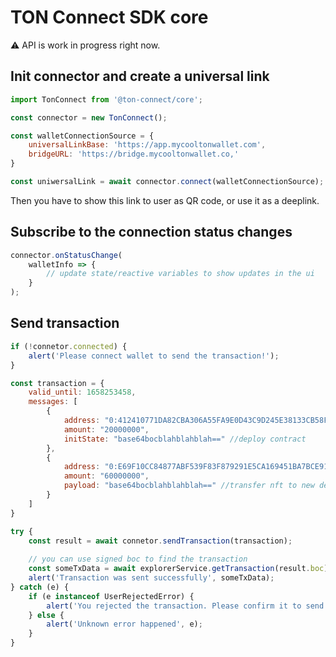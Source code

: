 # TON Connect SDK core

⚠️ API is work in progress right now.

## Init connector and create a universal link

```js
import TonConnect from '@ton-connect/core';

const connector = new TonConnect();

const walletConnectionSource = {
    universalLinkBase: 'https://app.mycooltonwallet.com',
    bridgeURL: 'https://bridge.mycooltonwallet.co,'
}

const uniwersalLink = await connector.connect(walletConnectionSource);
```

Then you have to show this link to user as QR code, or use it as a deeplink.


## Subscribe to the connection status changes
```js
connector.onStatusChange(
    walletInfo => {
        // update state/reactive variables to show updates in the ui
    } 
);
```

## Send transaction
```js
if (!connetor.connected) {
    alert('Please connect wallet to send the transaction!');
}

const transaction = {
    valid_until: 1658253458,
    messages: [
        {
            address: "0:412410771DA82CBA306A55FA9E0D43C9D245E38133CB58F1457DFB8D5CD8892F",
            amount: "20000000",
            initState: "base64bocblahblahblah==" //deploy contract
        },
        {
            address: "0:E69F10CC84877ABF539F83F879291E5CA169451BA7BCE91A37A5CED3AB8080D3",
            amount: "60000000",
            payload: "base64bocblahblahblah==" //transfer nft to new deployed account 0:412410771DA82CBA306A55FA9E0D43C9D245E38133CB58F1457DFB8D5CD8892F
        }
    ]
}

try {
    const result = await connetor.sendTransaction(transaction);
    
    // you can use signed boc to find the transaction 
    const someTxData = await explorerService.getTransaction(result.boc);
    alert('Transaction was sent successfully', someTxData);
} catch (e) {
    if (e instanceof UserRejectedError) {
        alert('You rejected the transaction. Please confirm it to send to the blockchain');
    } else {
        alert('Unknown error happened', e);
    }
}
```

